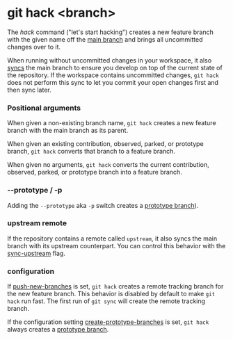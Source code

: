 # git hack &lt;branch&gt;

The _hack_ command ("let's start hacking") creates a new feature branch with the
given name off the [main branch](../preferences/main-branch.md) and brings all
uncommitted changes over to it.

When running without uncommitted changes in your workspace, it also
[syncs](sync.md) the main branch to ensure you develop on top of the current
state of the repository. If the workspace contains uncommitted changes,
`git hack` does not perform this sync to let you commit your open changes first
and then sync later.

### Positional arguments

When given a non-existing branch name, `git hack` creates a new feature branch
with the main branch as its parent.

When given an existing contribution, observed, parked, or prototype branch,
`git hack` converts that branch to a feature branch.

When given no arguments, `git hack` converts the current contribution, observed,
parked, or prototype branch into a feature branch.

### --prototype / -p

Adding the `--prototype` aka `-p` switch creates a
[prototype branch](../branch-types.md#prototype-branches)).

### upstream remote

If the repository contains a remote called `upstream`, it also syncs the main
branch with its upstream counterpart. You can control this behavior with the
[sync-upstream](../preferences/sync-upstream.md) flag.

### configuration

If [push-new-branches](../preferences/push-new-branches.md) is set, `git hack`
creates a remote tracking branch for the new feature branch. This behavior is
disabled by default to make `git hack` run fast. The first run of `git sync`
will create the remote tracking branch.

If the configuration setting
[create-prototype-branches](../preferences/create-prototype-branches.md) is set,
`git hack` always creates a
[prototype branch](../branch-types.md#prototype-branches).
